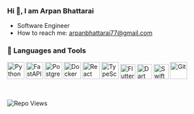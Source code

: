 ### Hi 👋, I am Arpan Bhattarai

<!--
**arpan2028/arpan2028** is a ✨ _special_ ✨ repository because its `README.md` (this file) appears on your GitHub profile.

Here are some ideas to get you started:

- 🔭 I’m currently working on Machine Learning, Web development and Blockchain
- 🌱 I’m currently learning REACTJS
- 👯 I’m looking to collaborate on Blockchain related projects, ML projects, Research paper writting
- 🤔 I’m looking for help with ...
- 💬 Ask me about ...
- 📫 How to reach me: arpanbhattarai77@gmail.com
- 😄 Pronouns: ...
- ⚡ Fun fact: ...
- 🌱 
- 👯 I’m looking to collaborate on ML projects, Research paper writing
-->
-  Software Engineer
- How to reach me: arpanbhattarai77@gmail.com

### 🧰 Languages and Tools

<p align="left">
  <!-- Backend -->
  <img src="https://cdn.jsdelivr.net/gh/devicons/devicon/icons/python/python-original.svg" width="40" height="40" alt="Python"/>
  <img src="https://cdn.jsdelivr.net/gh/devicons/devicon/icons/fastapi/fastapi-original.svg" width="40" height="40" alt="FastAPI"/>
  <img src="https://cdn.jsdelivr.net/gh/devicons/devicon/icons/postgresql/postgresql-original.svg" width="40" height="40" alt="PostgreSQL"/>
  <img src="https://cdn.jsdelivr.net/gh/devicons/devicon/icons/docker/docker-original.svg" width="40" height="40" alt="Docker"/>

  <!-- Frontend -->
  <img src="https://cdn.jsdelivr.net/gh/devicons/devicon/icons/react/react-original.svg" width="40" height="40" alt="React"/>
  <img src="https://cdn.jsdelivr.net/gh/devicons/devicon/icons/typescript/typescript-original.svg" width="40" height="40" alt="TypeScript"/>
 
 <!-- Mobile Development -->
  <img src="https://cdn.jsdelivr.net/gh/devicons/devicon/icons/flutter/flutter-original.svg" width="35" height="35" alt="Flutter"/>
  <img src="https://cdn.jsdelivr.net/gh/devicons/devicon/icons/dart/dart-original.svg" width="35" height="35" alt="Dart"/>
  <img src="https://cdn.jsdelivr.net/gh/devicons/devicon/icons/swift/swift-original.svg" width="35" height="35" alt="Swift"/>

  <!-- Tools -->
  <img src="https://cdn.jsdelivr.net/gh/devicons/devicon/icons/git/git-original.svg" width="40" height="40" alt="Git"/>
</p>

<br />

![Repo Views](https://komarev.com/ghpvc/?username=arpan2028&repo=hyper-leetcoding-book&label=🔥%20Repo%20Views&color=brightgreen&style=for-the-badge)


<!--
![GitHub Stats](https://github-readme-stats.vercel.app/api?username=arpan2028&show_icons=true&theme=tokyonight&count_private=true&hide=contribs&custom_title=🚀%20Total%20Repos%20and%20Commits)
![GitHub Streak](https://streak-stats.demolab.com?user=arpan2028&theme=tokyonight&date_format=M%20j%5B%2C%20Y%5D&fire=FF7600&ring=00C1FF&currStreakLabel=FFD700)
-->


